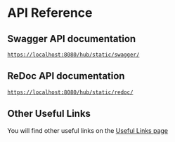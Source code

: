 # API Reference

## Swagger API documentation

[`https://localhost:8080/hub/static/swagger/`](https://localhost:8080/hub/static/swagger/)

## ReDoc API documentation

[`https://localhost:8080/hub/static/redoc/`](https://localhost:8080/hub/static/redoc/)

## Other Useful Links

You will find other useful links on the [Useful Links page](links.md)
